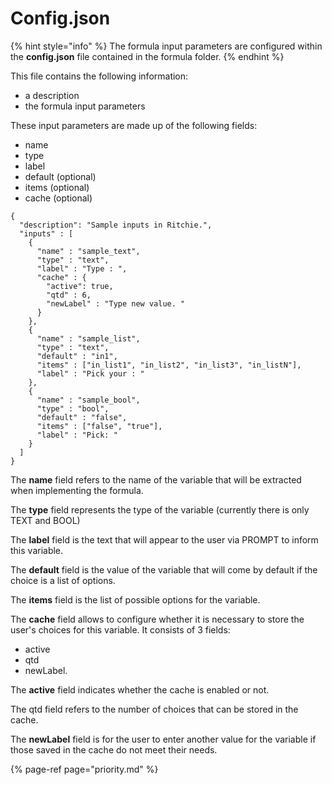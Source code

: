 # Config.json

{% hint style="info" %}
The formula input parameters are configured within the **config.json** file contained in the formula folder.
{% endhint %}

This file contains the following information: 

* a description 
* the formula input parameters 

These input parameters are made up of the following fields: 

* name 
* type
* label 
* default \(optional\) 
* items \(optional\) 
* cache \(optional\)

```text
{
  "description": "Sample inputs in Ritchie.",
  "inputs" : [
    {
      "name" : "sample_text",
      "type" : "text",
      "label" : "Type : ",
      "cache" : {
        "active": true,
        "qtd" : 6,
        "newLabel" : "Type new value. "
      }
    },
    {
      "name" : "sample_list",
      "type" : "text",
      "default" : "in1",
      "items" : ["in_list1", "in_list2", "in_list3", "in_listN"],
      "label" : "Pick your : "
    },
    {
      "name" : "sample_bool",
      "type" : "bool",
      "default" : "false",
      "items" : ["false", "true"],
      "label" : "Pick: "
    }
  ]
}
```

The **name** field refers to the name of the variable that will be extracted when implementing the formula. 

The **type** field represents the type of the variable \(currently there is only TEXT and BOOL\) 

The **label** field is the text that will appear to the user via PROMPT to inform this variable. 

The **default** field is the value of the variable that will come by default if the choice is a list of options. 

The **items** field is the list of possible options for the variable. 

The **cache** field allows to configure whether it is necessary to store the user's choices for this variable. It consists of 3 fields: 

* active 
* qtd 
* newLabel. 

The **active** field indicates whether the cache is enabled or not. 

The qtd field refers to the number of choices that can be stored in the cache.

The **newLabel** field is for the user to enter another value for the variable if those saved in the cache do not meet their needs.

{% page-ref page="priority.md" %}

